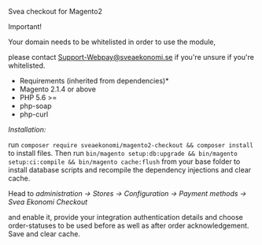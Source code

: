 Svea checkout for Magento2

Important!

Your domain needs to be whitelisted in order to use the module,

please contact Support-Webpay@sveaekonomi.se if you're unsure if you're whitelisted.


* Requirements (inherited from dependencies)*
* Magento 2.1.4 or above
* PHP 5.6 >=
* php-soap
* php-curl

*Installation:*

run `composer require sveaekonomi/magento2-checkout && composer install` to install files.
Then run `bin/magento setup:db:upgrade && bin/magento setup:ci:compile && bin/magento cache:flush` from your base folder 
to install database scripts and recompile the dependency injections and clear cache.

Head to _administration -> Stores -> Configuration -> Payment methods -> Svea Ekonomi Checkout_


and enable it, provide your integration authentication details and choose order-statuses to be used 
before as well as after order acknowledgement. Save and clear cache.

